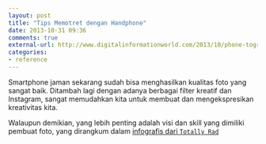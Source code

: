 ```yaml
---
layout: post
title: "Tips Memotret dengan Handphone"
date: 2013-10-31 09:36
comments: true
external-url: http://www.digitalinformationworld.com/2013/10/phone-tography-101-infographic-tips-and.html
categories: 
- reference
---
```


Smartphone jaman sekarang sudah bisa menghasilkan kualitas foto yang sangat baik. Ditambah lagi dengan adanya berbagai filter kreatif dan Instagram, sangat memudahkan kita untuk membuat dan mengekspresikan kreativitas kita. 

Walaupun demikian, yang lebih penting adalah visi dan skill yang dimiliki pembuat foto, yang dirangkum dalam [infografis dari `Totally Rad`](http://www.digitalinformationworld.com/2013/10/phone-tography-101-infographic-tips-and.html)

